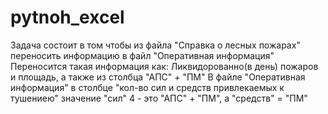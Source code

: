 # pytnoh_excel
Задача состоит в том чтобы из файла "Справка о лесных пожарах" переносить информацию в файл "Оперативная информация"
Переносится такая информация как: Ликвидорованно(в день) пожаров и площадь, а также из столбца "АПС" + "ПМ"
В файле "Оперативная информация" в столбце "кол-во сил и средств привлекаемых к тушениею"  значение "сил" 4 - это  "АПС" + "ПМ", а "средств" = "ПМ"

